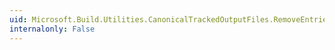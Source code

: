 ```yaml
---
uid: Microsoft.Build.Utilities.CanonicalTrackedOutputFiles.RemoveEntriesForSource(Microsoft.Build.Framework.ITaskItem[])
internalonly: False
---
```

